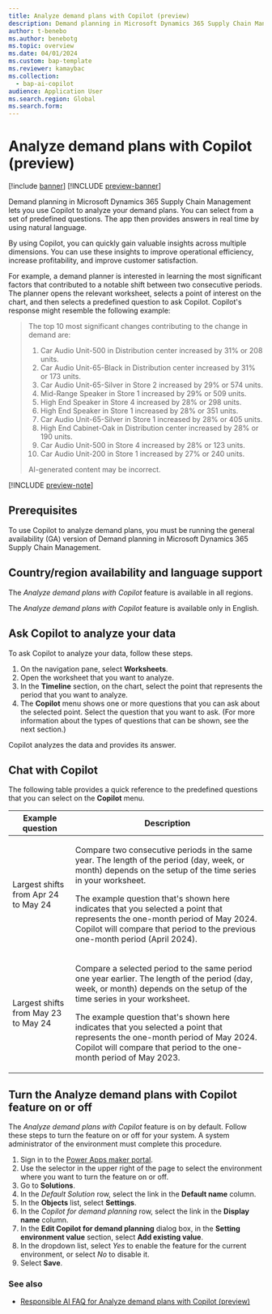 ```yaml
---
title: Analyze demand plans with Copilot (preview)
description: Demand planning in Microsoft Dynamics 365 Supply Chain Management lets you use Copilot to analyze your demand plans, including prerequisites.
author: t-benebo
ms.author: benebotg
ms.topic: overview
ms.date: 04/01/2024
ms.custom: bap-template
ms.reviewer: kamaybac
ms.collection:
  - bap-ai-copilot
audience: Application User
ms.search.region: Global
ms.search.form:
---
```


# Analyze demand plans with Copilot (preview)

[!include [banner](../includes/banner.md)]
[!INCLUDE [preview-banner](../includes/preview-banner.md)]
<!--KFM: Preview until further notice -->

Demand planning in Microsoft Dynamics 365 Supply Chain Management lets you use Copilot to analyze your demand plans. You can select from a set of predefined questions. The app then provides answers in real time by using natural language.

By using Copilot, you can quickly gain valuable insights across multiple dimensions. You can use these insights to improve operational efficiency, increase profitability, and improve customer satisfaction.

For example, a demand planner is interested in learning the most significant factors that contributed to a notable shift between two consecutive periods. The planner opens the relevant worksheet, selects a point of interest on the chart, and then selects a predefined question to ask Copilot. Copilot's response might resemble the following example:

> The top 10 most significant changes contributing to the change in demand are:
>
> 1. Car Audio Unit-500 in Distribution center increased by 31% or 208 units.
> 1. Car Audio Unit-65-Black in Distribution center increased by 31% or 173 units.
> 1. Car Audio Unit-65-Silver in Store 2 increased by 29% or 574 units.
> 1. Mid-Range Speaker in Store 1 increased by 29% or 509 units.
> 1. High End Speaker in Store 4 increased by 28% or 298 units.
> 1. High End Speaker in Store 1 increased by 28% or 351 units.
> 1. Car Audio Unit-65-Silver in Store 1 increased by 28% or 405 units.
> 1. High End Cabinet-Oak in Distribution center increased by 28% or 190 units.
> 1. Car Audio Unit-500 in Store 4 increased by 28% or 123 units.
> 1. Car Audio Unit-200 in Store 1 increased by 27% or 240 units.
>
> AI-generated content may be incorrect.

[!INCLUDE [preview-note](../includes/preview-note.md)]

## Prerequisites

To use Copilot to analyze demand plans, you must be running the general availability (GA) version of Demand planning in Microsoft Dynamics 365 Supply Chain Management.

## Country/region availability and language support

The *Analyze demand plans with Copilot* feature is available in all regions.

The *Analyze demand plans with Copilot* feature is available only in English.

## Ask Copilot to analyze your data

To ask Copilot to analyze your data, follow these steps.

1. On the navigation pane, select **Worksheets**.
1. Open the worksheet that you want to analyze.
1. In the **Timeline** section, on the chart, select the point that represents the period that you want to analyze.
1. The **Copilot** menu shows one or more questions that you can ask about the selected point. Select the question that you want to ask. (For more information about the types of questions that can be shown, see the next section.)

Copilot analyzes the data and provides its answer.

## Chat with Copilot

The following table provides a quick reference to the predefined questions that you can select on the **Copilot** menu.

| Example question | Description |
|---|---|
| Largest shifts from Apr 24 to May 24 | <p>Compare two consecutive periods in the same year. The length of the period (day, week, or month) depends on the setup of the time series in your worksheet.</p><p>The example question that's shown here indicates that you selected a point that represents the one-month period of May 2024. Copilot will compare that period to the previous one-month period (April 2024).</p> |
| Largest shifts from May 23 to May 24 | <p>Compare a selected period to the same period one year earlier. The length of the period (day, week, or month) depends on the setup of the time series in your worksheet.</p><p>The example question that's shown here indicates that you selected a point that represents the one-month period of May 2024. Copilot will compare that period to the one-month period of May 2023. |

## Turn the Analyze demand plans with Copilot feature on or off

The *Analyze demand plans with Copilot* feature is on by default. Follow these steps to turn the feature on or off for your system. A system administrator of the environment must complete this procedure.

1. Sign in to the [Power Apps maker portal](https://make.powerapps.com/).
1. Use the selector in the upper right of the page to select the environment where you want to turn the feature on or off.
1. Go to **Solutions**.
1. In the *Default Solution* row, select the link in the **Default name** column.
1. In the **Objects** list, select **Settings**.
1. In the *Copilot for demand planning* row, select the link in the **Display name** column.
1. In the **Edit Copilot for demand planning** dialog box, in the **Setting environment value** section, select **Add existing value**.
1. In the dropdown list, select *Yes* to enable the feature for the current environment, or select *No* to disable it.
1. Select **Save**.

### See also

- [Responsible AI FAQ for Analyze demand plans with Copilot (preview)](../faq-demand-planning-copilot.md)
